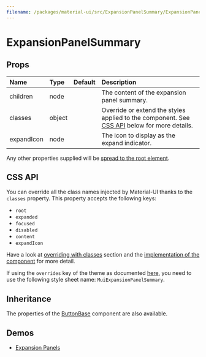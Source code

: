 ```yaml
---
filename: /packages/material-ui/src/ExpansionPanelSummary/ExpansionPanelSummary.js
---
```


<!--- This documentation is automatically generated, do not try to edit it. -->

# ExpansionPanelSummary



## Props

| Name | Type | Default | Description |
|:-----|:-----|:--------|:------------|
| <span class="prop-name">children</span> | <span class="prop-type">node |  | The content of the expansion panel summary. |
| <span class="prop-name">classes</span> | <span class="prop-type">object |  | Override or extend the styles applied to the component. See [CSS API](#css-api) below for more details. |
| <span class="prop-name">expandIcon</span> | <span class="prop-type">node |  | The icon to display as the expand indicator. |

Any other properties supplied will be [spread to the root element](/guides/api#spread).

## CSS API

You can override all the class names injected by Material-UI thanks to the `classes` property.
This property accepts the following keys:
- `root`
- `expanded`
- `focused`
- `disabled`
- `content`
- `expandIcon`

Have a look at [overriding with classes](/customization/overrides#overriding-with-classes) section
and the [implementation of the component](https://github.com/mui-org/material-ui/tree/v1-beta/packages/material-ui/src/ExpansionPanelSummary/ExpansionPanelSummary.js)
for more detail.

If using the `overrides` key of the theme as documented
[here](/customization/themes#customizing-all-instances-of-a-component-type),
you need to use the following style sheet name: `MuiExpansionPanelSummary`.

## Inheritance

The properties of the [ButtonBase](/api/button-base) component are also available.

## Demos

- [Expansion Panels](/demos/expansion-panels)

